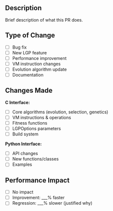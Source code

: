 ## Description
Brief description of what this PR does.

## Type of Change
- [ ] Bug fix
- [ ] New LGP feature 
- [ ] Performance improvement
- [ ] VM instruction changes
- [ ] Evolution algorithm update
- [ ] Documentation

## Changes Made
**C Interface:**
- [ ] Core algorithms (evolution, selection, genetics)
- [ ] VM instructions & operations
- [ ] Fitness functions
- [ ] LGPOptions parameters
- [ ] Build system

**Python Interface:**
- [ ] API changes
- [ ] New functions/classes
- [ ] Examples

## Performance Impact
- [ ] No impact
- [ ] Improvement: ___% faster
- [ ] Regression: ___% slower (justified why)
